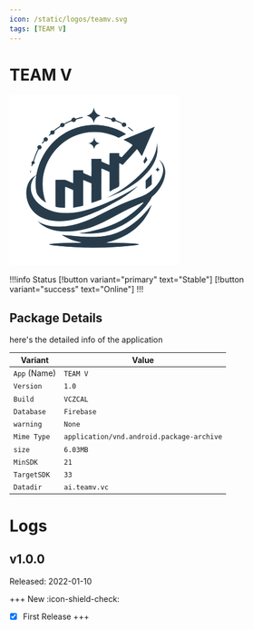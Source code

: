 ```yaml
---
icon: /static/logos/teamv.svg
tags: [TEAM V]
---
```

# TEAM V 
![](/static/logos/teamv.png)

!!!info Status
[!button variant="primary" text="Stable"] [!button variant="success" text="Online"] 
!!!


## Package Details

here's the detailed info of the application

| Variant | Value |
| --- | --- |
| `App` (Name) | `TEAM V` |
| `Version` | `1.0` |
| `Build` | `VCZCAL` |
| `Database` | `Firebase` |
| `warning` | `None` |
| `Mime Type` | `application/vnd.android.package-archive` |
| `size` | `6.03MB` |
| `MinSDK` | `21` |
| `TargetSDK` | `33` |
| `Datadir` | `ai.teamv.vc` |

# Logs
## v1.0.0

Released: 2022-01-10

+++ New :icon-shield-check:
- [x] First Release
+++
